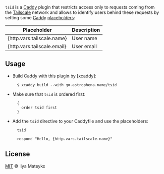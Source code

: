 `tsid` is a [Caddy] plugin that restricts access only to requests
coming from the [Tailscale] network and allows to identify users
behind these requests by setting some [Caddy] [placeholders]:

| Placeholder                  | Description |
|------------------------------|-------------|
| {http.vars.tailscale.name}   | User name   |
| {http.vars.tailscale.email}  | User email  |

## Usage

- Build Caddy with this plugin by [xcaddy]:

        $ xcaddy build --with go.astrophena.name/tsid

- Make sure that `tsid` is ordered first:

        {
          order tsid first
        }

- Add the `tsid` directive to your Caddyfile and use the placeholders:

        tsid
        
        respond "Hello, {http.vars.tailscale.name}"

## License

[MIT] © Ilya Mateyko

[Caddy]: https://caddyserver.com
[Tailscale]: https://tailscale.com
[placeholders]: https://caddyserver.com/docs/conventions#placeholders
[MIT]: LICENSE.md
